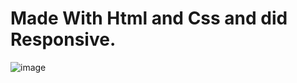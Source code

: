 # Made With Html and Css and did Responsive.


![image](https://github.com/JonesSZN/mediflow/assets/110791038/2f455a5e-2922-41c7-a777-d1f1dd5b90f0)





